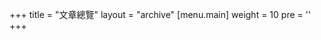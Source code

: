 +++
title = "文章總覽"
layout = "archive"
[menu.main]
  weight = 10
  pre = '<i class="fas fa-fw fa-file-archive"></i>'
+++
